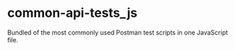 # common-api-tests_js
Bundled of the most commonly used Postman test scripts in one JavaScript file.

